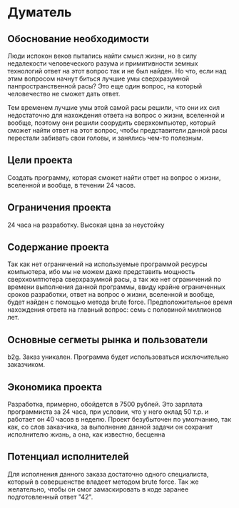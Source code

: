 # Думатель

## Обоснование необходимости
Люди испокон веков пытались найти смысл жизни, но в силу недалекости человеческого разума и примитивности земных технологий ответ на этот вопрос так и не был найден.
Но что, если над этим вопросом начнут биться лучшие умы сверхразумной панпространственной расы? Это еще один вопрос, на который человечество не сможет дать ответ.

Тем временем лучшие умы этой самой расы решили, что они их сил недостаточно для нахождения ответа на вопрос о жизни, вселенной и вообще, поэтому они решили соорудить
сверхкомпьютер, который сможет найти ответ на этот вопрос, чтобы представители данной расы перестали забивать свои головы, и занялись чем-то полезным.

## Цели проекта
Создать программу, которая сможет найти ответ на вопрос о жизни, вселенной и вообще, в течении 24 часов.

## Ограничения проекта
24 часа на разработку. Высокая цена за неустойку

## Содержание проекта
Так как нет ограничений на используемые программой ресурсы компьютера, ибо мы не можем даже представить мощность сверхкомптютера сверхразумной расы, а так же нет ограничений
по времени выполнения данной программы, ввиду крайне ограниченных сроков разработки, ответ на вопрос о жизни, вселенной и вообще, будет найден с помощью метода brute force. 
Предположительное время нахождения ответа на главный вопрос: семь с половиной миллионов лет.

## Основные сегметы рынка и пользователи
b2g. Заказ уникален. Программа будет использоваться исключительно заказчиком.

## Экономика проекта
Разработка, примерно, обойдется в 7500 рублей. Это зарплата программиста за 24 часа, при условии, что у него оклад 50 т.р. и работает он 40 часов в неделю. 
Проект безубыточен по умолчанию, так как, со слов заказчика, за выполнение данной задачи он сохранит исполнителю жизнь, а она, как известно, бесценна

## Потенциал исполнителей
Для исполнения данного заказа достаточно одного специалиста, который в совершенстве владеет методом brute force. 
Так же желательно, чтобы он смог замаскировать в коде заранее подготовленный ответ "42".
